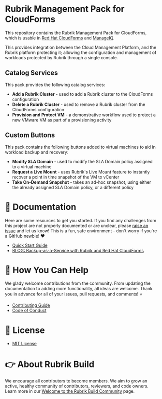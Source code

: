# Rubrik Management Pack for CloudForms

This repository contains the Rubrik Management Pack for CloudForms, which is usable in [Red Hat CloudForms](https://www.redhat.com/en/technologies/management/cloudforms) and [ManageIQ](https://manageiq.org).

This provides integration between the Cloud Management Platform, and the Rubrik platform protecting it; allowing the configuration and management of workloads protected by Rubrik through a single console.

## Catalog Services

This pack provides the following catalog services:

* **Add a Rubrik Cluster** - used to add a Rubrik cluster to the CloudForms configuration
* **Delete a Rubrik Cluster** - used to remove a Rubrik cluster from the CloudForms configuration
* **Provision and Protect VM** - a demonstrative workflow used to protect a new VMware VM as part of a provisioning activity

## Custom Buttons

This pack contains the following buttons added to virtual machines to aid in workload backup and recovery:

* **Modify SLA Domain** - used to modify the SLA Domain policy assigned to a virtual machine
* **Request a Live Mount** - uses Rubrik's Live Mount feature to instantly recover a point in time snapshot of the VM to vCenter
* **Take On-Demand Snapshot** - takes an ad-hoc snapshot, using either the already assigned SLA Domain policy, or a different policy

# :blue_book: Documentation 

Here are some resources to get you started. If you find any challenges from this project are not properly documented or are unclear, please [raise an issue](https://github.com/rubrikinc/rubrik-management-pack-for-cloudforms/issues/new/choose) and let us know! This is a fun, safe environment - don't worry if you're a GitHub newbie! :heart:

* [Quick Start Guide](https://github.com/rubrikinc/rubrik-management-pack-for-cloudforms/blob/master/docs/quick-start.md)
* [BLOG: Backup-as-a-Service with Rubrik and Red Hat CloudForms](https://www.rubrik.com/blog/backup-as-a-service-rubrik-cloudforms/)

# :muscle: How You Can Help

We glady welcome contributions from the community. From updating the documentation to adding more functionality, all ideas are welcome. Thank you in advance for all of your issues, pull requests, and comments! :star:

* [Contributing Guide](CONTRIBUTING.md)
* [Code of Conduct](CODE_OF_CONDUCT.md)

# :pushpin: License

* [MIT License](LICENSE)

# :point_right: About Rubrik Build

We encourage all contributors to become members. We aim to grow an active, healthy community of contributors, reviewers, and code owners. Learn more in our [Welcome to the Rubrik Build Community](https://github.com/rubrikinc/welcome-to-rubrik-build) page.
